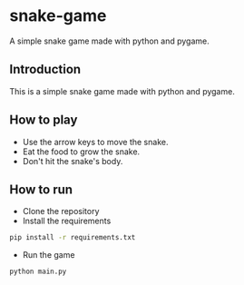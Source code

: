 # snake-game

A simple snake game made with python and pygame.

## Introduction

This is a simple snake game made with python and pygame.

## How to play

- Use the arrow keys to move the snake.
- Eat the food to grow the snake.
- Don't hit the snake's body.

## How to run

- Clone the repository
- Install the requirements

```bash
pip install -r requirements.txt
```

- Run the game

```bash
python main.py
```
